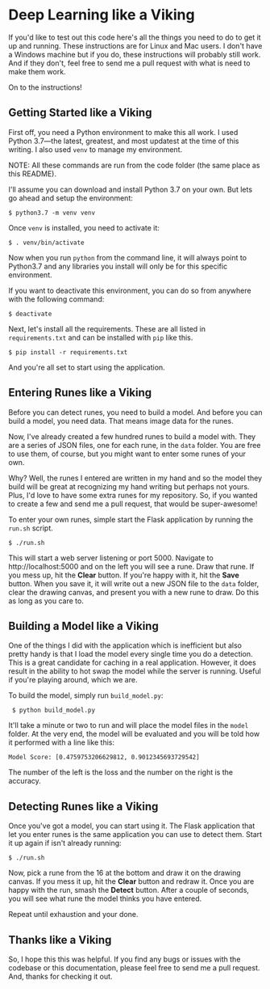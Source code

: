 # Deep Learning like a Viking

If you'd like to test out this code here's all the things you
need to do to get it up and running. These instructions are for
Linux and Mac users. I don't have a Windows machine but if you
do, these instructions will probably still work. And if they
don't, feel free to send me a pull request with what is need to
make them work.

On to the instructions!

## Getting Started like a Viking

First off, you need a Python environment to make this all work.
I used Python 3.7—the latest, greatest, and most updatest at the
time of this writing. I also used ```venv``` to manage my environment.

NOTE: All these commands are run from the code folder (the same
place as this README).

I'll assume you can download and install Python 3.7 on your own.
But lets go ahead and setup the environment:

    $ python3.7 -m venv venv

Once ```venv``` is installed, you need to activate it:

    $ . venv/bin/activate

Now when you run ```python``` from the command line, it will always
point to Python3.7 and any libraries you install will only be for
this specific environment.

If you want to deactivate this environment, you can do so from
anywhere with the following command:

    $ deactivate

Next, let's install all the requirements. These are all listed in
```requirements.txt``` and can be installed with ```pip``` like this.

    $ pip install -r requirements.txt

And you're all set to start using the application.

## Entering Runes like a Viking

Before you can detect runes, you need to build a model. And before
you can build a model, you need data. That means image data for the
runes.

Now, I've already created a few hundred runes to build a model with.
They are a series of JSON files, one for each rune, in the ```data```
folder. You are free to use them, of course, but you might want to
enter some runes of your own.

Why? Well, the runes I entered are written in my hand and so the model
they build will be great at recognizing my hand writing but perhaps not
yours. Plus, I'd love to have some extra runes for my repository. So, if
you wanted to create a few and send me a pull request, that would be
super-awesome!

To enter your own runes, simple start the Flask application by running
the ```run.sh``` script.

    $ ./run.sh

This will start a web server listening or port 5000. Navigate to
http://localhost:5000 and on the left you will see a rune. Draw that
rune. If you mess up, hit the **Clear** button. If you're happy with
it, hit the **Save** button. When you save it, it will write out a
new JSON file to the ```data``` folder, clear the drawing canvas,
and present you with a new rune to draw. Do this as long as you
care to.

## Building a Model like a Viking

One of the things I did with the application which is inefficient but
also pretty handy is that I load the model every single time you do
a detection. This is a great candidate for caching in a real
application. However, it does result in the ability to hot swap the
model while the server is running. Useful if you're playing around,
which we are.

To build the model, simply run ```build_model.py```:

     $ python build_model.py

It'll take a minute or two to run and will place the model files
in the ```model``` folder. At the very end, the model will be
evaluated and you will be told how it performed with a line like
this:

    Model Score: [0.4759753206629812, 0.9012345693729542]

The number of the left is the loss and the number on the right is
the accuracy.

## Detecting Runes like a Viking

Once you've got a model, you can start using it. The Flask application
that let you enter runes is the same application you can use to detect
them. Start it up again if isn't already running:

    $ ./run.sh

Now, pick a rune from the 16 at the bottom and draw it on the drawing
canvas. If you mess it up, hit the **Clear** button and redraw it.
Once you are happy with the run, smash the **Detect** button. After a
couple of seconds, you will see what rune the model thinks you have
entered.

Repeat until exhaustion and your done.

## Thanks like a Viking

So, I hope this this was helpful. If you find any bugs or issues with
the codebase or this documentation, please feel free to send me a pull
request. And, thanks for checking it out.

